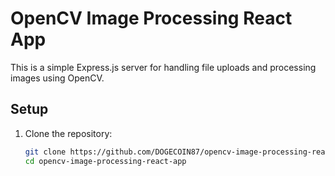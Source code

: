 # OpenCV Image Processing React App

This is a simple Express.js server for handling file uploads and processing images using OpenCV.

## Setup

1. Clone the repository:
   ```bash
   git clone https://github.com/DOGECOIN87/opencv-image-processing-react-app.git
   cd opencv-image-processing-react-app
